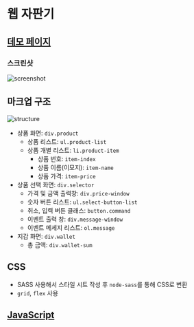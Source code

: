 # 웹 자판기 

## [데모 페이지](https://codesquad-memeber-2020.github.io/vm-5/)

### 스크린샷

![screenshot](https://user-images.githubusercontent.com/58209009/77041909-a31e7980-69b2-11ea-823a-37ee04dba4d5.png)

## 마크업 구조

![structure](https://user-images.githubusercontent.com/58209009/76302739-6bc81280-62b8-11ea-8c24-856b788949ba.png)

- 상품 화면: `div.product`
  - 상품 리스트: `ul.product-list`
  - 상품 개별 리스트: `li.product-item`
    - 상품 번호: `item-index`
    - 상품 이름(이모지): `item-name`
    - 상품 가격: `item-price`
- 상품 선택 화면: `div.selector`
  - 가격 및 금액 출력창: `div.price-window`
  - 숫자 버튼 리스트: `ul.select-button-list`
  - 취소, 입력 버튼 클래스: `button.command`
  - 이벤트 출력 창: `div.message-window`
  - 이벤트 메세지 리스트: `ol.message`
- 지갑 화면: `div.wallet`
  - 총 금액: `div.wallet-sum`

## CSS

- SASS 사용해서 스타일 시트 작성 후 `node-sass`를 통해 CSS로 변환
- `grid`, `flex` 사용

## [JavaScript](https://codesquad-memeber-2020.github.io/vm-5/document/)
